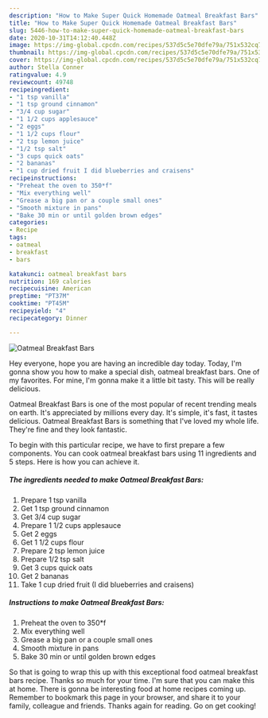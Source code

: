 ```yaml
---
description: "How to Make Super Quick Homemade Oatmeal Breakfast Bars"
title: "How to Make Super Quick Homemade Oatmeal Breakfast Bars"
slug: 5446-how-to-make-super-quick-homemade-oatmeal-breakfast-bars
date: 2020-10-31T14:12:40.448Z
image: https://img-global.cpcdn.com/recipes/537d5c5e70dfe79a/751x532cq70/oatmeal-breakfast-bars-recipe-main-photo.jpg
thumbnail: https://img-global.cpcdn.com/recipes/537d5c5e70dfe79a/751x532cq70/oatmeal-breakfast-bars-recipe-main-photo.jpg
cover: https://img-global.cpcdn.com/recipes/537d5c5e70dfe79a/751x532cq70/oatmeal-breakfast-bars-recipe-main-photo.jpg
author: Stella Conner
ratingvalue: 4.9
reviewcount: 49748
recipeingredient:
- "1 tsp vanilla"
- "1 tsp ground cinnamon"
- "3/4 cup sugar"
- "1 1/2 cups applesauce"
- "2 eggs"
- "1 1/2 cups flour"
- "2 tsp lemon juice"
- "1/2 tsp salt"
- "3 cups quick oats"
- "2 bananas"
- "1 cup dried fruit I did blueberries and craisens"
recipeinstructions:
- "Preheat the oven to 350*f"
- "Mix everything well"
- "Grease a big pan or a couple small ones"
- "Smooth mixture in pans"
- "Bake 30 min or until golden brown edges"
categories:
- Recipe
tags:
- oatmeal
- breakfast
- bars

katakunci: oatmeal breakfast bars 
nutrition: 169 calories
recipecuisine: American
preptime: "PT37M"
cooktime: "PT45M"
recipeyield: "4"
recipecategory: Dinner

---
```



![Oatmeal Breakfast Bars](https://img-global.cpcdn.com/recipes/537d5c5e70dfe79a/751x532cq70/oatmeal-breakfast-bars-recipe-main-photo.jpg)

Hey everyone, hope you are having an incredible day today. Today, I'm gonna show you how to make a special dish, oatmeal breakfast bars. One of my favorites. For mine, I'm gonna make it a little bit tasty. This will be really delicious.



Oatmeal Breakfast Bars is one of the most popular of recent trending meals on earth. It's appreciated by millions every day. It's simple, it's fast, it tastes delicious. Oatmeal Breakfast Bars is something that I've loved my whole life. They're fine and they look fantastic.


To begin with this particular recipe, we have to first prepare a few components. You can cook oatmeal breakfast bars using 11 ingredients and 5 steps. Here is how you can achieve it.

<!--inarticleads1-->

##### The ingredients needed to make Oatmeal Breakfast Bars:

1. Prepare 1 tsp vanilla
1. Get 1 tsp ground cinnamon
1. Get 3/4 cup sugar
1. Prepare 1 1/2 cups applesauce
1. Get 2 eggs
1. Get 1 1/2 cups flour
1. Prepare 2 tsp lemon juice
1. Prepare 1/2 tsp salt
1. Get 3 cups quick oats
1. Get 2 bananas
1. Take 1 cup dried fruit (I did blueberries and craisens)




<!--inarticleads2-->

##### Instructions to make Oatmeal Breakfast Bars:

1. Preheat the oven to 350*f
1. Mix everything well
1. Grease a big pan or a couple small ones
1. Smooth mixture in pans
1. Bake 30 min or until golden brown edges




So that is going to wrap this up with this exceptional food oatmeal breakfast bars recipe. Thanks so much for your time. I'm sure that you can make this at home. There is gonna be interesting food at home recipes coming up. Remember to bookmark this page in your browser, and share it to your family, colleague and friends. Thanks again for reading. Go on get cooking!
